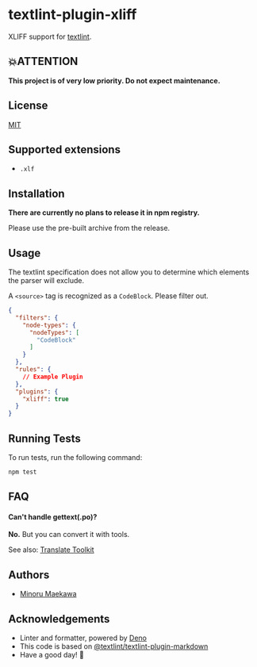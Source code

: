 # textlint-plugin-xliff

XLIFF support for [textlint](https://github.com/textlint/textlint "textlint").

## 💥ATTENTION

**This project is of very low priority. Do not expect maintenance.**

## License

[MIT](https://choosealicense.com/licenses/mit/)

## Supported extensions

- `.xlf`

## Installation

**There are currently no plans to release it in npm registry.**

Please use the pre-built archive from the release.

## Usage

The textlint specification does not allow you to determine which elements the parser will exclude.

A `<source>` tag is recognized as a `CodeBlock`. Please filter out.

```json
{
  "filters": {
    "node-types": {
      "nodeTypes": [
        "CodeBlock"
      ]
    }
  },
  "rules": {
    // Example Plugin
  },
  "plugins": {
    "xliff": true
  }
}
```

## Running Tests

To run tests, run the following command:

```bash
npm test
```

## FAQ

#### Can't handle gettext(.po)?

**No.** But you can convert it with tools.

See also: [Translate Toolkit](https://toolkit.translatehouse.org/)

## Authors

- [Minoru Maekawa](https://github.com/err931)

## Acknowledgements

- Linter and formatter, powered by [Deno](https://deno.land/)
- This code is based on [@textlint/textlint-plugin-markdown](https://github.com/textlint/textlint/tree/master/packages/@textlint/textlint-plugin-markdown)
- Have a good day! 🥂
